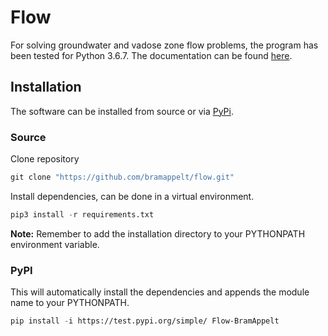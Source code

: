 # Flow

For solving groundwater and vadose zone flow problems, the program has been tested for Python 3.6.7.
The documentation can be found [here](https://bramappelt.github.io/flow/).

## Installation

The software can be installed from source or via [PyPi]("https://test.pypi.org").

### Source

Clone repository

```cl
git clone "https://github.com/bramappelt/flow.git"
```

Install dependencies, can be done in a virtual environment.

```cl
pip3 install -r requirements.txt
```

**Note:** Remember to add the installation directory to your PYTHONPATH environment variable.

### PyPI

This will automatically install the dependencies and appends the module name to your PYTHONPATH.

```cl
pip install -i https://test.pypi.org/simple/ Flow-BramAppelt
```
